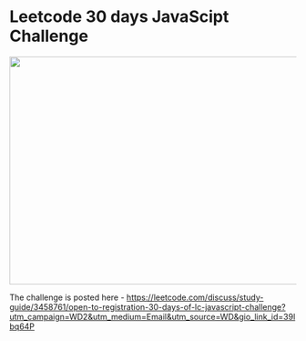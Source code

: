 # Leetcode 30 days JavaScipt Challenge

<img src="https://assets.leetcode.com/static_assets/marketing/JS30.png"  width="600" height="400">

The challenge is posted here - https://leetcode.com/discuss/study-guide/3458761/open-to-registration-30-days-of-lc-javascript-challenge?utm_campaign=WD2&utm_medium=Email&utm_source=WD&gio_link_id=39lbq64P

